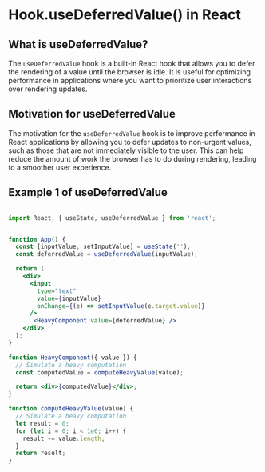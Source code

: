 # Hook.useDeferredValue() in React

## What is useDeferredValue?

The `useDeferredValue` hook is a built-in React hook that allows you to defer the rendering of a value until the browser is idle. It is useful for optimizing performance in applications where you want to prioritize user interactions over rendering updates.

## Motivation for useDeferredValue

The motivation for the `useDeferredValue` hook is to improve performance in React applications by allowing you to defer updates to non-urgent values, such as those that are not immediately visible to the user. This can help reduce the amount of work the browser has to do during rendering, leading to a smoother user experience.

## Example 1 of useDeferredValue

```jsx

import React, { useState, useDeferredValue } from 'react';


function App() {
  const [inputValue, setInputValue] = useState('');
  const deferredValue = useDeferredValue(inputValue);

  return (
    <div>
      <input
        type="text"
        value={inputValue}
        onChange={(e) => setInputValue(e.target.value)}
      />
       <HeavyComponent value={deferredValue} />
    </div>
  );
}

function HeavyComponent({ value }) {
  // Simulate a heavy computation
  const computedValue = computeHeavyValue(value);

  return <div>{computedValue}</div>;
}

function computeHeavyValue(value) {
  // Simulate a heavy computation
  let result = 0;
  for (let i = 0; i < 1e6; i++) {
    result += value.length;
  }
  return result;
}
```
